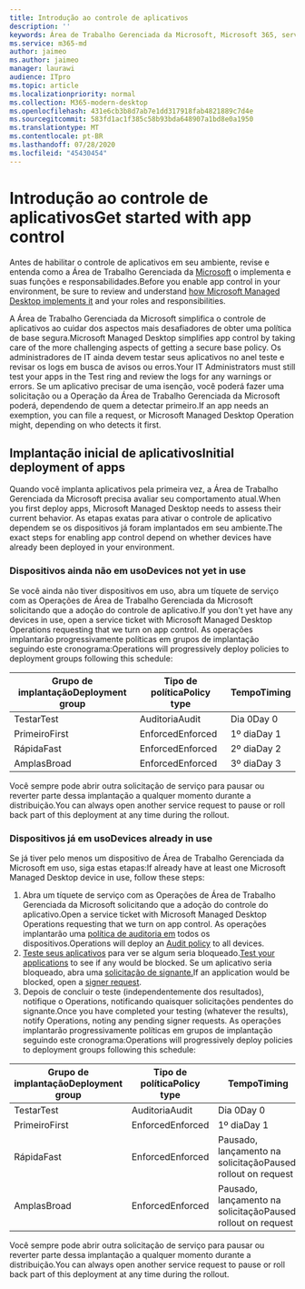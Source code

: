 ```yaml
---
title: Introdução ao controle de aplicativos
description: ''
keywords: Área de Trabalho Gerenciada da Microsoft, Microsoft 365, serviço, documentação
ms.service: m365-md
author: jaimeo
ms.author: jaimeo
manager: laurawi
audience: ITpro
ms.topic: article
ms.localizationpriority: normal
ms.collection: M365-modern-desktop
ms.openlocfilehash: 431e6cb3b8d7ab7e1dd317918fab4821889c7d4e
ms.sourcegitcommit: 583fd1ac1f385c58b93bda648907a1bd8e0a1950
ms.translationtype: MT
ms.contentlocale: pt-BR
ms.lasthandoff: 07/28/2020
ms.locfileid: "45430454"
---
```

# <a name="get-started-with-app-control"></a><span data-ttu-id="19e54-103">Introdução ao controle de aplicativos</span><span class="sxs-lookup"><span data-stu-id="19e54-103">Get started with app control</span></span>

<span data-ttu-id="19e54-104">Antes de habilitar o controle de aplicativos em seu ambiente, revise e entenda como a Área de Trabalho Gerenciada da [Microsoft](../service-description/app-control.md) o implementa e suas funções e responsabilidades.</span><span class="sxs-lookup"><span data-stu-id="19e54-104">Before you enable app control in your environment, be sure to review and understand [how Microsoft Managed Desktop implements it](../service-description/app-control.md) and your roles and responsibilities.</span></span>

<span data-ttu-id="19e54-105">A Área de Trabalho Gerenciada da Microsoft simplifica o controle de aplicativos ao cuidar dos aspectos mais desafiadores de obter uma política de base segura.</span><span class="sxs-lookup"><span data-stu-id="19e54-105">Microsoft Managed Desktop simplifies app control by taking care of the more challenging aspects of getting a secure base policy.</span></span> <span data-ttu-id="19e54-106">Os administradores de IT ainda devem testar seus aplicativos no anel teste e revisar os logs em busca de avisos ou erros.</span><span class="sxs-lookup"><span data-stu-id="19e54-106">Your IT Administrators must still test your apps in the Test ring and review the logs for any warnings or errors.</span></span> <span data-ttu-id="19e54-107">Se um aplicativo precisar de uma isenção, você poderá fazer uma solicitação ou a Operação da Área de Trabalho Gerenciada da Microsoft poderá, dependendo de quem a detectar primeiro.</span><span class="sxs-lookup"><span data-stu-id="19e54-107">If an app needs an exemption, you can file a request, or Microsoft Managed Desktop Operation might, depending on who detects it first.</span></span>

## <a name="initial-deployment-of-apps"></a><span data-ttu-id="19e54-108">Implantação inicial de aplicativos</span><span class="sxs-lookup"><span data-stu-id="19e54-108">Initial deployment of apps</span></span>

<span data-ttu-id="19e54-109">Quando você implanta aplicativos pela primeira vez, a Área de Trabalho Gerenciada da Microsoft precisa avaliar seu comportamento atual.</span><span class="sxs-lookup"><span data-stu-id="19e54-109">When you first deploy apps, Microsoft Managed Desktop needs to assess their current behavior.</span></span> <span data-ttu-id="19e54-110">As etapas exatas para ativar o controle de aplicativo dependem se os dispositivos já foram implantados em seu ambiente.</span><span class="sxs-lookup"><span data-stu-id="19e54-110">The exact steps for enabling app control depend on whether devices have already been deployed in your environment.</span></span>

### <a name="devices-not-yet-in-use"></a><span data-ttu-id="19e54-111">Dispositivos ainda não em uso</span><span class="sxs-lookup"><span data-stu-id="19e54-111">Devices not yet in use</span></span>

<span data-ttu-id="19e54-112">Se você ainda não tiver dispositivos em uso, abra um tíquete de serviço com as Operações de Área de Trabalho Gerenciada da Microsoft solicitando que a adoção do controle de aplicativo.</span><span class="sxs-lookup"><span data-stu-id="19e54-112">If you don't yet have any devices in use, open a service ticket with Microsoft Managed Desktop Operations requesting that we turn on app control.</span></span> <span data-ttu-id="19e54-113">As operações implantarão progressivamente políticas em grupos de implantação seguindo este cronograma:</span><span class="sxs-lookup"><span data-stu-id="19e54-113">Operations will progressively deploy policies to deployment groups following this schedule:</span></span>

|<span data-ttu-id="19e54-114">Grupo de implantação</span><span class="sxs-lookup"><span data-stu-id="19e54-114">Deployment group</span></span>  |<span data-ttu-id="19e54-115">Tipo de política</span><span class="sxs-lookup"><span data-stu-id="19e54-115">Policy type</span></span>  |<span data-ttu-id="19e54-116">Tempo</span><span class="sxs-lookup"><span data-stu-id="19e54-116">Timing</span></span>  |
|---------|---------|---------|
|<span data-ttu-id="19e54-117">Testar</span><span class="sxs-lookup"><span data-stu-id="19e54-117">Test</span></span>     |  <span data-ttu-id="19e54-118">Auditoria</span><span class="sxs-lookup"><span data-stu-id="19e54-118">Audit</span></span>       |  <span data-ttu-id="19e54-119">Dia 0</span><span class="sxs-lookup"><span data-stu-id="19e54-119">Day 0</span></span>       |
|<span data-ttu-id="19e54-120">Primeiro</span><span class="sxs-lookup"><span data-stu-id="19e54-120">First</span></span>     | <span data-ttu-id="19e54-121">Enforced</span><span class="sxs-lookup"><span data-stu-id="19e54-121">Enforced</span></span>        | <span data-ttu-id="19e54-122">1º dia</span><span class="sxs-lookup"><span data-stu-id="19e54-122">Day 1</span></span>        |
|<span data-ttu-id="19e54-123">Rápida</span><span class="sxs-lookup"><span data-stu-id="19e54-123">Fast</span></span>     | <span data-ttu-id="19e54-124">Enforced</span><span class="sxs-lookup"><span data-stu-id="19e54-124">Enforced</span></span>        |  <span data-ttu-id="19e54-125">2º dia</span><span class="sxs-lookup"><span data-stu-id="19e54-125">Day 2</span></span>       |
|<span data-ttu-id="19e54-126">Amplas</span><span class="sxs-lookup"><span data-stu-id="19e54-126">Broad</span></span>     | <span data-ttu-id="19e54-127">Enforced</span><span class="sxs-lookup"><span data-stu-id="19e54-127">Enforced</span></span>        |  <span data-ttu-id="19e54-128">3º dia</span><span class="sxs-lookup"><span data-stu-id="19e54-128">Day 3</span></span>       |

<span data-ttu-id="19e54-129">Você sempre pode abrir outra solicitação de serviço para pausar ou reverter parte dessa implantação a qualquer momento durante a distribuição.</span><span class="sxs-lookup"><span data-stu-id="19e54-129">You can always open another service request to pause or roll back part of this deployment at any time during the rollout.</span></span>

### <a name="devices-already-in-use"></a><span data-ttu-id="19e54-130">Dispositivos já em uso</span><span class="sxs-lookup"><span data-stu-id="19e54-130">Devices already in use</span></span>

<span data-ttu-id="19e54-131">Se já tiver pelo menos um dispositivo de Área de Trabalho Gerenciada da Microsoft em uso, siga estas etapas:</span><span class="sxs-lookup"><span data-stu-id="19e54-131">If already have at least one Microsoft Managed Desktop device in use, follow these steps:</span></span>

1. <span data-ttu-id="19e54-132">Abra um tíquete de serviço com as Operações de Área de Trabalho Gerenciada da Microsoft solicitando que a adoção do controle do aplicativo.</span><span class="sxs-lookup"><span data-stu-id="19e54-132">Open a service ticket with Microsoft Managed Desktop Operations requesting that we turn on app control.</span></span> <span data-ttu-id="19e54-133">As operações implantarão uma [política de auditoria em](../service-description/app-control.md#audit-policy) todos os dispositivos.</span><span class="sxs-lookup"><span data-stu-id="19e54-133">Operations will deploy an [Audit policy](../service-description/app-control.md#audit-policy) to all devices.</span></span>
2. <span data-ttu-id="19e54-134">[Teste seus aplicativos](../working-with-managed-desktop/work-with-app-control.md#add-a-new-app) para ver se algum seria bloqueado.</span><span class="sxs-lookup"><span data-stu-id="19e54-134">[Test your applications](../working-with-managed-desktop/work-with-app-control.md#add-a-new-app) to see if any would be blocked.</span></span> <span data-ttu-id="19e54-135">Se um aplicativo seria bloqueado, abra uma [solicitação de signante.](../working-with-managed-desktop/work-with-app-control.md#add-or-remove-a-trusted-signer)</span><span class="sxs-lookup"><span data-stu-id="19e54-135">If an application would be blocked, open a [signer request](../working-with-managed-desktop/work-with-app-control.md#add-or-remove-a-trusted-signer).</span></span> 
3. <span data-ttu-id="19e54-136">Depois de concluir o teste (independentemente dos resultados), notifique o Operations, notificando quaisquer solicitações pendentes do signante.</span><span class="sxs-lookup"><span data-stu-id="19e54-136">Once you have completed your testing (whatever the results), notify Operations, noting any pending signer requests.</span></span> <span data-ttu-id="19e54-137">As operações implantarão progressivamente políticas em grupos de implantação seguindo este cronograma:</span><span class="sxs-lookup"><span data-stu-id="19e54-137">Operations will progressively deploy policies to deployment groups following this schedule:</span></span>

|<span data-ttu-id="19e54-138">Grupo de implantação</span><span class="sxs-lookup"><span data-stu-id="19e54-138">Deployment group</span></span>  |<span data-ttu-id="19e54-139">Tipo de política</span><span class="sxs-lookup"><span data-stu-id="19e54-139">Policy type</span></span>  |<span data-ttu-id="19e54-140">Tempo</span><span class="sxs-lookup"><span data-stu-id="19e54-140">Timing</span></span>  |
|---------|---------|---------|
|<span data-ttu-id="19e54-141">Testar</span><span class="sxs-lookup"><span data-stu-id="19e54-141">Test</span></span>     |  <span data-ttu-id="19e54-142">Auditoria</span><span class="sxs-lookup"><span data-stu-id="19e54-142">Audit</span></span>       |  <span data-ttu-id="19e54-143">Dia 0</span><span class="sxs-lookup"><span data-stu-id="19e54-143">Day 0</span></span>       |
|<span data-ttu-id="19e54-144">Primeiro</span><span class="sxs-lookup"><span data-stu-id="19e54-144">First</span></span>     | <span data-ttu-id="19e54-145">Enforced</span><span class="sxs-lookup"><span data-stu-id="19e54-145">Enforced</span></span>        | <span data-ttu-id="19e54-146">1º dia</span><span class="sxs-lookup"><span data-stu-id="19e54-146">Day 1</span></span>        |
|<span data-ttu-id="19e54-147">Rápida</span><span class="sxs-lookup"><span data-stu-id="19e54-147">Fast</span></span>     | <span data-ttu-id="19e54-148">Enforced</span><span class="sxs-lookup"><span data-stu-id="19e54-148">Enforced</span></span>        |  <span data-ttu-id="19e54-149">Pausado, lançamento na solicitação</span><span class="sxs-lookup"><span data-stu-id="19e54-149">Paused, rollout on request</span></span>       |
|<span data-ttu-id="19e54-150">Amplas</span><span class="sxs-lookup"><span data-stu-id="19e54-150">Broad</span></span>     | <span data-ttu-id="19e54-151">Enforced</span><span class="sxs-lookup"><span data-stu-id="19e54-151">Enforced</span></span>        |  <span data-ttu-id="19e54-152">Pausado, lançamento na solicitação</span><span class="sxs-lookup"><span data-stu-id="19e54-152">Paused, rollout on request</span></span>       |

<span data-ttu-id="19e54-153">Você sempre pode abrir outra solicitação de serviço para pausar ou reverter parte dessa implantação a qualquer momento durante a distribuição.</span><span class="sxs-lookup"><span data-stu-id="19e54-153">You can always open another service request to pause or roll back part of this deployment at any time during the rollout.</span></span>



